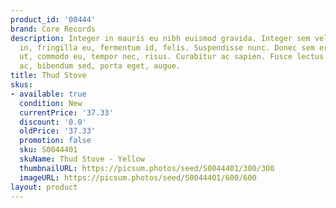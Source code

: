 ```yaml
---
product_id: '00444'
brand: Core Records
description: Integer in mauris eu nibh euismod gravida. Integer sem velit, pharetra
  in, fringilla eu, fermentum id, felis. Suspendisse nunc. Donec sem eros, ornare
  ut, commodo eu, tempor nec, risus. Curabitur ac sapien. Fusce lectus est, accumsan
  ac, bibendum sed, porta eget, augue.
title: Thud Stove
skus:
- available: true
  condition: New
  currentPrice: '37.33'
  discount: '0.0'
  oldPrice: '37.33'
  promotion: false
  sku: S0044401
  skuName: Thud Stove - Yellow
  thumbnailURL: https://picsum.photos/seed/S0044401/300/300
  imageURL: https://picsum.photos/seed/S0044401/600/600
layout: product
---
```

